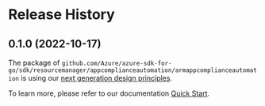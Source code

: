 # Release History

## 0.1.0 (2022-10-17)

The package of `github.com/Azure/azure-sdk-for-go/sdk/resourcemanager/appcomplianceautomation/armappcomplianceautomation` is using our [next generation design principles](https://azure.github.io/azure-sdk/general_introduction.html).

To learn more, please refer to our documentation [Quick Start](https://aka.ms/azsdk/go/mgmt).